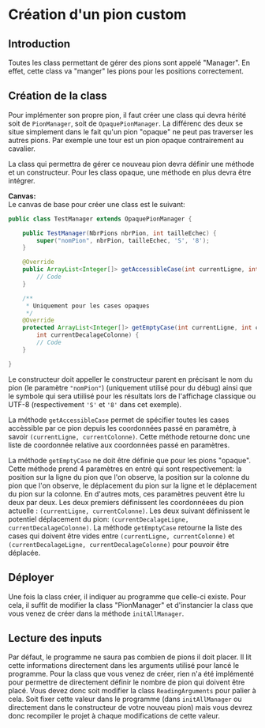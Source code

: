 # Création d'un pion custom

## Introduction
Toutes les class permettant de gérer des pions sont appelé "Manager".  En effet, cette class va "manger" les pions pour les positions correctement.

## Création de la class
Pour implémenter son propre pion, il faut créer une class qui devra hérité soit de `PionManager`, soit de `OpaquePionManager`.  La différenc des deux se situe simplement dans le fait qu'un pion "opaque" ne peut pas traverser les autres pions.  Par exemple une tour est un pion opaque contrairement au cavalier.

La class qui permettra de gérer ce nouveau pion devra définir une méthode et un constructeur.  Pour les class opaque, une méthode en plus devra être intégrer.


**Canvas:**                           
Le canvas de base pour créer une class est le suivant:           
```java        
public class TestManager extends OpaquePionManager {

    public TestManager(NbrPions nbrPion, int tailleEchec) {
        super("nomPion", nbrPion, tailleEchec, 'S', '8');
    }

    @Override
    public ArrayList<Integer[]> getAccessibleCase(int currentLigne, int currentColonne) {
        // Code
    }

    /**
     * Uniquement pour les cases opaques
     */
    @Override
    protected ArrayList<Integer[]> getEmptyCase(int currentLigne, int currentColonne, int currentDecalageLigne, 
        int currentDecalageColonne) {
        // Code
    }

}
```

Le constructeur doit appeller le constructeur parent en précisant le nom du pion (le paramètre `"nomPion"`) (uniquement utilisé pour du débug) ainsi que le symbole qui sera utiilisé pour les résultats lors de l'affichage classique ou UTF-8 (respectivement `'S'` et `'8'` dans cet exemple).

La méthode `getAccessibleCase` permet de spécifier toutes les cases accèssible par ce pion depuis les coordonnées passé en paramètre, à savoir `(currentLigne, currentColonne)`.  Cette méthode retourne donc une liste de coordonnée relative aux coordonnées passé en paramètres.

La méthode `getEmptyCase` ne doit être définie que pour les pions "opaque".  Cette méthode prend 4 paramètres en entré qui sont respectivement: la position sur la ligne du pion que l'on observe, la position sur la colonne du pion que l'on observe, le déplacement du pion sur la ligne et le déplacement du pion sur la colonne.  En d'autres mots, ces paramètres peuvent être lu deux par deux.  Les deux premiers définissent les coordonnéees du pion actuelle : `(currentLigne, currentColonne)`.  Les deux suivant définissent le potentiel déplacement du pion: `(currentDecalageLigne, currentDecalageColonne)`.  La méthode `getEmptyCase` retourne la liste des cases qui doivent être vides entre `(currentLigne, currentColonne)` et `(currentDecalageLigne, currentDecalageColonne)` pour pouvoir être déplacée.

## Déployer
Une fois la class créer, il indiquer au programme que celle-ci existe.  Pour cela, il suffit de modifier la class "PionManager" et d'instancier la class que vous venez de créer dans la méthode `initAllManager`.

## Lecture des inputs
Par défaut, le programme ne saura pas combien de pions il doit placer.  Il lit cette informations directement dans les arguments utilisé pour lancé le programme.  Pour la class que vous venez de créer, rien n'a été implémenté pour permettre de directement définir le nombre de pion qui doivent être placé.  Vous devez donc soit modifier la class `ReadingArguments` pour palier à cela.  Soit fixer cette valeur dans le programme (dans `initAllManager` ou directement dans le constructeur de votre nouveau pion) mais vous devrez donc recompiler le projet à chaque modifications de cette valeur.

